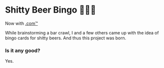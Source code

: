 # Shitty Beer Bingo :shit::beer::game_die:
Now with [.com™](http://shittybeerbingo.com)

While brainstorming a bar crawl, I and a few others came up with the idea of bingo cards for shitty beers. And thus this project was born.

### Is it any good?
Yes.

